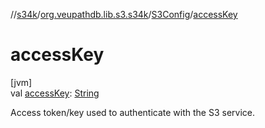 //[s34k](../../../index.md)/[org.veupathdb.lib.s3.s34k](../index.md)/[S3Config](index.md)/[accessKey](access-key.md)

# accessKey

[jvm]\
val [accessKey](access-key.md): [String](https://kotlinlang.org/api/latest/jvm/stdlib/kotlin/-string/index.html)

Access token/key used to authenticate with the S3 service.
